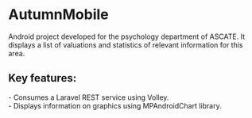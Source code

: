 # AutumnMobile
Android project developed for the psychology department of ASCATE. It displays a list of valuations and statistics of relevant information for this area.

<h2>Key features:</h2>
  - Consumes a Laravel REST service using Volley.<br>
  - Displays information on graphics using MPAndroidChart library.<br>
